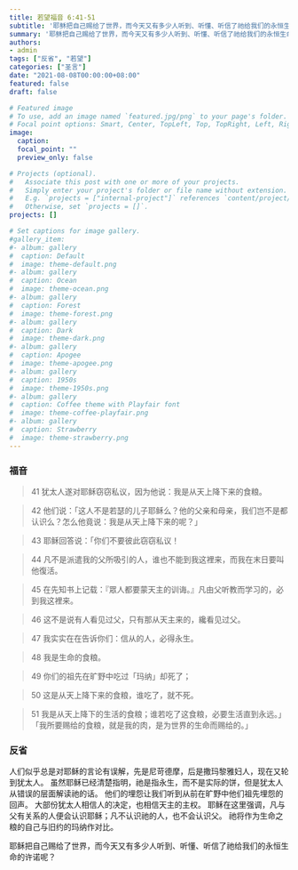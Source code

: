 ```yaml
---
title: 若望福音 6:41-51
subtitle: '耶稣把自己赐给了世界，而今天又有多少人听到、听懂、听信了祂给我们的永恒生命的许诺呢？'
summary: '耶稣把自己赐给了世界，而今天又有多少人听到、听懂、听信了祂给我们的永恒生命的许诺呢？'
authors:
- admin
tags: ["反省", "若望"]
categories: ["圣言"]
date: "2021-08-08T00:00:00+08:00"
featured: false
draft: false

# Featured image
# To use, add an image named `featured.jpg/png` to your page's folder.
# Focal point options: Smart, Center, TopLeft, Top, TopRight, Left, Right, BottomLeft, Bottom, BottomRight
image:
  caption:
  focal_point: ""
  preview_only: false

# Projects (optional).
#   Associate this post with one or more of your projects.
#   Simply enter your project's folder or file name without extension.
#   E.g. `projects = ["internal-project"]` references `content/project/deep-learning/index.md`.
#   Otherwise, set `projects = []`.
projects: []

# Set captions for image gallery.
#gallery_item:
#- album: gallery
#  caption: Default
#  image: theme-default.png
#- album: gallery
#  caption: Ocean
#  image: theme-ocean.png
#- album: gallery
#  caption: Forest
#  image: theme-forest.png
#- album: gallery
#  caption: Dark
#  image: theme-dark.png
#- album: gallery
#  caption: Apogee
#  image: theme-apogee.png
#- album: gallery
#  caption: 1950s
#  image: theme-1950s.png
#- album: gallery
#  caption: Coffee theme with Playfair font
#  image: theme-coffee-playfair.png
#- album: gallery
#  caption: Strawberry
#  image: theme-strawberry.png
---
```


### 福音
> 41 犹太人遂对耶稣窃窃私议，因为他说：我是从天上降下来的食粮。

> 42 他们说：「这人不是若瑟的儿子耶稣么？他的父亲和母亲，我们岂不是都认识么？怎么他竟说：我是从天上降下来的呢？」

> 43 耶稣回答说：「你们不要彼此窃窃私议！

> 44 凡不是派遣我的父所吸引的人，谁也不能到我这裡来，而我在末日要叫他復活。

> 45 在先知书上记载：『眾人都要蒙天主的训诲。』凡由父听教而学习的，必到我这裡来。

> 46 这不是说有人看见过父，只有那从天主来的，纔看见过父。

> 47 我实实在在告诉你们：信从的人，必得永生。

> 48 我是生命的食粮。

> 49 你们的祖先在旷野中吃过「玛纳」却死了；

> 50 这是从天上降下来的食粮，谁吃了，就不死。

> 51 我是从天上降下的生活的食粮；谁若吃了这食粮，必要生活直到永远。」「我所要赐给的食粮，就是我的肉，是为世界的生命而赐给的。」

### 反省
人们似乎总是对耶稣的言论有误解，先是尼苛德摩，后是撒玛黎雅妇人，现在又轮到犹太人。 虽然耶稣已经清楚指明，祂是指永生，而不是实际的饼，但是犹太人从错误的层面解读祂的话。 他们的埋怨让我们听到从前在旷野中他们祖先埋怨的回声。 大部份犹太人相信人的决定，也相信天主的主权。 耶稣在这里强调，凡与父有关系的人便会认识耶稣；凡不认识祂的人，也不会认识父。 祂将作为生命之粮的自己与旧约的玛纳作对比。

耶稣把自己赐给了世界，而今天又有多少人听到、听懂、听信了祂给我们的永恒生命的许诺呢？


